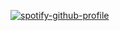 [![spotify-github-profile](https://spotify-github-profile.vercel.app/api/view?uid=maertimfaria&cover_image=true&theme=novatorem&show_offline=true&background_color=121212&bar_color=d89eff&bar_color_cover=false)](https://spotify-github-profile.vercel.app/api/view?uid=maertimfaria&redirect=true)
<!--
**WudDoo/WudDoo** is a ✨ _special_ ✨ repository because its `README.md` (this file) appears on your GitHub profile.

Here are some ideas to get you started:

- 🔭 I’m currently working on ...
- 🌱 I’m currently learning ...
- 👯 I’m looking to collaborate on ...
- 🤔 I’m looking for help with ...
- 💬 Ask me about ...
- 📫 How to reach me: ...
- 😄 Pronouns: ...
- ⚡ Fun fact: ...
-->
